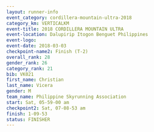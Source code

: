 ```yaml
---
layout: runner-info 
event_category: cordillera-mountain-ultra-2018 
category_km: VERTICALKM 
event-title: 2018 CORDILLERA MOUNTAIN ULTRA 
event-location: Dalupirip Itogon Benguet Philippines 
event-logo: 
event-date: 2018-03-03 
checkpoint-name2: Finish (T-2) 
overall_rank: 28
gender_rank: 26
category_rank: 21
bib: VK021
first_name: Christian
last_name: Vicera
gender: M
team_name: Philippine Skyrunning Association
start: Sat, 05-59-00 am
checkpoint2: Sat, 07-08-53 am
finish: 1-09-53
status: FINISHER
---
```

